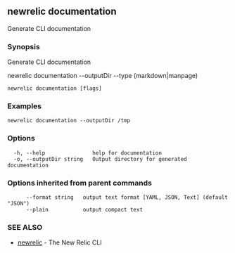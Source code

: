 ## newrelic documentation

Generate CLI documentation

### Synopsis

Generate CLI documentation

newrelic documentation --outputDir <my directory> --type (markdown|manpage)



```
newrelic documentation [flags]
```

### Examples

```
newrelic documentation --outputDir /tmp
```

### Options

```
  -h, --help               help for documentation
  -o, --outputDir string   Output directory for generated documentation
```

### Options inherited from parent commands

```
      --format string   output text format [YAML, JSON, Text] (default "JSON")
      --plain           output compact text
```

### SEE ALSO

* [newrelic](newrelic.md)	 - The New Relic CLI

